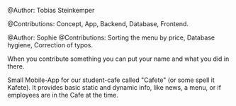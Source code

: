 @Author: Tobias Steinkemper

@Contributions: Concept, App, Backend, Database, Frontend. 

@Author: Sophie <Nachname>
@Contributions: Sorting the menu by price, Database hygiene, Correction of typos.


When you contribute something you can put your name and what you did in there.


Small Mobile-App for our student-cafe called "Cafete" (or some spell it Kafete). It provides basic static and dynamic info, like news, a menu, or if employees are in the Cafe at the time. 
